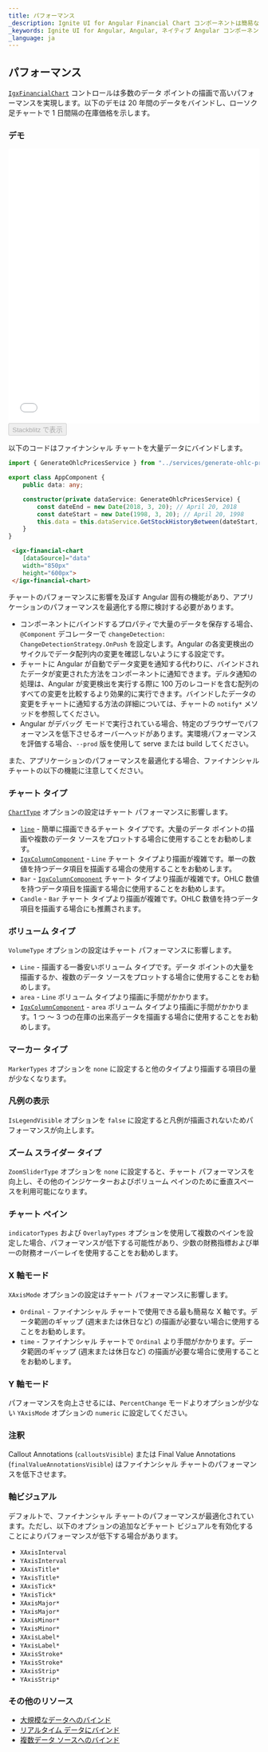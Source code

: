 ```yaml
---
title: パフォーマンス
_description: Ignite UI for Angular Financial Chart コンポーネントは簡易な API を使用してファイナンシャル データを表示できます。ユーザーがデータにバインド後にチャートがデータの可視化オプションを複数提供します。
_keywords: Ignite UI for Angular, Angular, ネイティブ Angular コンポーネント スィート, ネイティブ Angular コントロール, ネイティブ Angular コンポーネント, ネイティブ Angular コンポーネント ライブラリ, Angular チャート, Angular チャート コントロール, Angular チャート例, Angular チャート コンポーネント, Angular Financial Chart
_language: ja
---
```


## パフォーマンス

[`IgxFinancialChart`](financialchart_chart_performance.md) コントロールは多数のデータ ポイントの描画で高いパフォーマンスを実現します。以下のデモは 20 年間のデータをバインドし、ローソク足チャートで 1 日間隔の在庫価格を示します。

### デモ

<div class="sample-container loading" style="height: 550px">
    <iframe id="financial-chart-performance-iframe" src='{environment:demosBaseUrl}/charts/financial-chart-performance' width="100%" height="100%" seamless frameBorder="0" onload="onXPlatSampleIframeContentLoaded(this);"></iframe>
</div>
<div>
    <button data-localize="stackblitz" disabled class="stackblitz-btn"   data-iframe-id="financial-chart-performance-iframe" data-demos-base-url="{environment:demosBaseUrl}">Stackblitz で表示
    </button>
</div>

<div class="divider--half"></div>

以下のコードはファイナンシャル チャートを大量データにバインドします。

```ts
import { GenerateOhlcPricesService } from "../services/generate-ohlc-prices.service";

export class AppComponent {
    public data: any;

    constructor(private dataService: GenerateOhlcPricesService) {
        const dateEnd = new Date(2018, 3, 20); // April 20, 2018
        const dateStart = new Date(1998, 3, 20); // April 20, 1998
        this.data = this.dataService.GetStockHistoryBetween(dateStart, dateEnd);
    }
}
```

```html
 <igx-financial-chart
    [dataSource]="data"
    width="850px"
    height="600px">
 </igx-financial-chart>
```

チャートのパフォーマンスに影響を及ぼす Angular 固有の機能があり、アプリケーションのパフォーマンスを最適化する際に検討する必要があります。

-   コンポーネントにバインドするプロパティで大量のデータを保存する場合、`@Component` デコレーターで `changeDetection: ChangeDetectionStrategy.OnPush` を設定します。Angular の各変更検出のサイクルでデータ配列内の変更を確認しないようにする設定です。
-   チャートに Angular が自動でデータ変更を通知する代わりに、バインドされたデータが変更された方法をコンポーネントに通知できます。デルタ通知の処理は、Angular が変更検出を実行する際に 100 万のレコードを含む配列のすべての変更を比較するより効果的に実行できます。バインドしたデータの変更をチャートに通知する方法の詳細については、チャートの `notify*` メソッドを参照してください。
-   Angular がデバッグ モードで実行されている場合、特定のブラウザーでパフォーマンスを低下させるオーバーヘッドがあります。実環境パフォーマンスを評価する場合、`--prod` 版を使用して serve または build してください。

<!-- -->

また、アプリケーションのパフォーマンスを最適化する場合、ファイナンシャル チャートの以下の機能に注意してください。

### チャート タイプ

[`ChartType`](financialchart_chart_performance.md) オプションの設定はチャート パフォーマンスに影響します。

-   [`line`](financialchart_chart_performance.md) - 簡単に描画できるチャート タイプです。大量のデータ ポイントの描画や複数のデータ ソースをプロットする場合に使用することをお勧めします。
-   [`IgxColumnComponent`](financialchart_chart_performance.md) - `Line` チャート タイプより描画が複雑です。単一の数値を持つデータ項目を描画する場合の使用することをお勧めします。
-   `Bar` - [`IgxColumnComponent`](financialchart_chart_performance.md) チャート タイプより描画が複雑です。OHLC 数値を持つデータ項目を描画する場合に使用することをお勧めします。
-   `Candle` - `Bar` チャート タイプより描画が複雑です。OHLC 数値を持つデータ項目を描画する場合にも推薦されます。

### ボリューム タイプ

`VolumeType` オプションの設定はチャート パフォーマンスに影響します。

-   `Line` - 描画する一番安いボリューム タイプです。データ ポイントの大量を描画するか、複数のデータ ソースをプロットする場合に使用することをお勧めします。
-   `area` - `Line` ボリューム タイプより描画に手間がかかります。
-   [`IgxColumnComponent`](financialchart_chart_performance.md) - `area` ボリューム タイプより描画に手間がかかります。1 つ ～ 3 つの在庫の出来高データを描画する場合に使用することをお勧めします。

### マーカー タイプ

`MarkerTypes` オプションを `none` に設定すると他のタイプより描画する項目の量が少なくなります。

### 凡例の表示

`IsLegendVisible` オプションを `false` に設定すると凡例が描画されないためパフォーマンスが向上します。

### ズーム スライダー タイプ

`ZoomSliderType` オプションを `none` に設定すると、チャート パフォーマンスを向上し、その他のインジケーターおよびボリューム ペインのために垂直スペースを利用可能になります。

### チャート ペイン

`indicatorTypes` および `OverlayTypes` オプションを使用して複数のペインを設定した場合、パフォーマンスが低下する可能性があり、少数の財務指標および単一の財務オーバーレイを使用することをお勧めします。

### X 軸モード

`XAxisMode` オプションの設定はチャート パフォーマンスに影響します。

-   `Ordinal` - ファイナンシャル チャートで使用できる最も簡易な X 軸です。データ範囲のギャップ (週末または休日など) の描画が必要ない場合に使用することをお勧めします。
-   `time` - ファイナンシャル チャートで `Ordinal` より手間がかかります。データ範囲のギャップ (週末または休日など) の描画が必要な場合に使用することをお勧めします。

### Y 軸モード

パフォーマンスを向上させるには、`PercentChange` モードよりオプションが少ない `YAxisMode` オプションの `numeric` に設定してください。

### 注釈

Callout Annotations (`calloutsVisible`) または Final Value Annotations (`finalValueAnnotationsVisible`) はファイナンシャル チャートのパフォーマンスを低下させます。

### 軸ビジュアル

デフォルトで、ファイナンシャル チャートのパフォーマンスが最適化されています。ただし、以下のオプションの追加などチャート ビジュアルを有効化することによりパフォーマンスが低下する場合があります。

-   `XAxisInterval`
-   `YAxisInterval`
-   `XAxisTitle*`
-   `YAxisTitle*`
-   `XAxisTick*`
-   `YAxisTick*`
-   `XAxisMajor*`
-   `YAxisMajor*`
-   `XAxisMinor*`
-   `YAxisMinor*`
-   `XAxisLabel*`
-   `YAxisLabel*`
-   `XAxisStroke*`
-   `YAxisStroke*`
-   `XAxisStrip*`
-   `YAxisStrip*`

<div class="divider--half"></div>

### その他のリソース

<div class="divider--half"></div>

-   [大規模なデータへのバインド](financialchart_binding_large_data.md)
-   [リアルタイム データにバインド](financialchart_binding_live_data.md)
-   [複数データ ソースへのバインド](financialchart_binding_multiple_sources.md)
